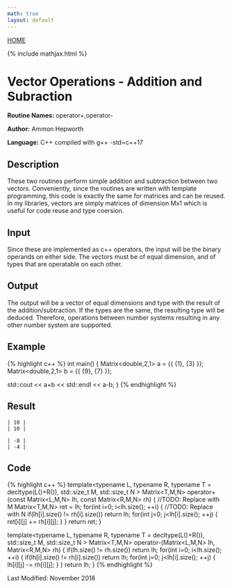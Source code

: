 ```yaml
---
math: true
layout: default
---
```

<a href="https://ammonhepworth.github.io/MATH4610/index">HOME</a>

{% include mathjax.html %}

# Vector Operations - Addition and Subraction

**Routine Names:** operator+,operator-

**Author:** Ammon Hepworth

**Language:** C++ compiled with g++ -std=c++17


## Description

These two routines perform simple addition and subtraction between two vectors. Conveniently, since the routines are written with template programming, this code is exactly the same for matrices and can be reused. In my libraries, vectors are simply matrices of dimension Mx1 which is useful for code reuse and type coersion.

## Input

Since these are implemented as c++ operators, the input will be the binary operands on either side. The vectors must be of equal dimension, and of types that are operatable on each other.

## Output

The output will be a vector of equal dimensions and type with the result of the addition/subtraction. If the types are the same, the resulting type will be deduced. Therefore, operations between number systems resulting in any other number system are supported.

## Example

{% highlight c++ %}
int main() 
{
  Matrix<double,2,1> a = {{ {1},
                            {3} }};
  Matrix<double,2,1> b = {{ {9},
                            {7} }};

  std::cout << a+b << std::endl << a-b;
}
{% endhighlight %}

## Result
```
| 10 |
| 10 |

| -8 |
| -4 |
```

## Code

{% highlight c++ %}
template<typename L, typename R, typename T = decltype(L()+R()), std::size_t M, std::size_t N >
Matrix<T,M,N> operator+(const Matrix<L,M,N> lh, const Matrix<R,M,N> rh)
{
	//TODO: Replace with M
  Matrix<T,M,N> ret = lh;
	for(int i=0; i<lh.size(); ++i)
	{
		//TODO: Replace with N
		if(lh[i].size() != rh[i].size()) return lh;
		for(int j=0; j<lh[i].size(); ++j)
		{
			ret[i][j] += rh[i][j];
		}
	}
	return ret;
}

template<typename L, typename R, typename T = decltype(L()+R()), std::size_t M, std::size_t N >
Matrix<T,M,N> operator-(Matrix<L,M,N> lh, Matrix<R,M,N> rh)
{
	if(lh.size() != rh.size()) return lh;
	for(int i=0; i<lh.size(); ++i)
	{
		if(lh[i].size() != rh[i].size()) return lh;
		for(int j=0; j<lh[i].size(); ++j)
		{
			lh[i][j] -= rh[i][j];
		}
	}
	return lh;
}
{% endhighlight %}

Last Modified: November 2018
